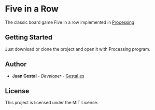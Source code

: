 # Five in a Row

The classic board game Five in a row implemented in [Processing](https://processing.org/).

## Getting Started

Just download or clone the project and open it with Processing program.

## Author

* **Juan Gestal** - *Developer* - [Gestal.es](https://www.gestal.es/en)

## License

This project is licensed under the MIT License.
